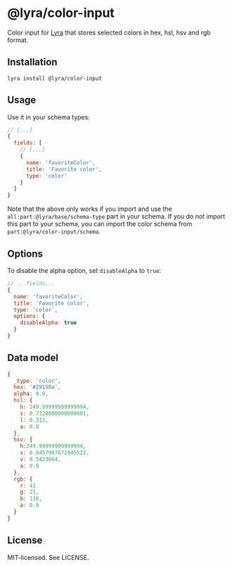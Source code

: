 # @lyra/color-input

Color input for [Lyra](https://vegapublish.com/) that stores selected colors in hex, hsl, hsv and rgb format.

## Installation

```
lyra install @lyra/color-input
```

## Usage

Use it in your schema types:

```js
// [...]
{
  fields: [
    // [...]
    {
      name: 'favoriteColor',
      title: 'Favorite color',
      type: 'color'
    }
  ]
}
```

Note that the above only works if you import and use the `all:part:@lyra/base/schema-type` part in your schema. If you do _not_ import this part to your schema, you can import the color schema from `part:@lyra/color-input/schema`.

## Options

To disable the alpha option, set `disableAlpha` to `true`:

```js
// ...fields...
{
  name: 'favoriteColor',
  title: 'Favorite color',
  type: 'color',
  options: {
    disableAlpha: true
  }
}
```

## Data model

```js
{
  _type: 'color',
  hex: '#29158a',
  alpha: 0.9,
  hsl: {
    h: 249.99999999999994,
    s: 0.7328000000000001,
    l: 0.313,
    a: 0.9
  },
  hsv: {
    h:249.99999999999994,
    s: 0.8457987072945522,
    v: 0.5423664,
    a: 0.9
  },
  rgb: {
    r: 41
    g: 21,
    b: 138,
    a: 0.9
  }
}
```

## License

MIT-licensed. See LICENSE.
